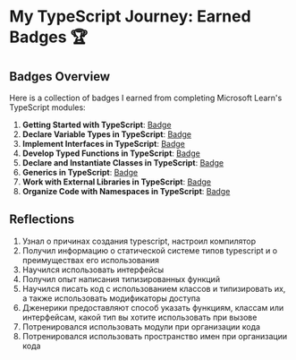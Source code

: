 # My TypeScript Journey: Earned Badges 🏆

## Badges Overview

Here is a collection of badges I earned from completing Microsoft Learn's TypeScript modules:

1. **Getting Started with TypeScript**: [Badge](https://learn.microsoft.com/api/achievements/share/en-us/pestler/EJA7J4EP?sharingId=A037B223AD347E96)
2. **Declare Variable Types in TypeScript**: [Badge](https://learn.microsoft.com/api/achievements/share/en-us/pestler/CWJT4GL9?sharingId=A037B223AD347E96)
3. **Implement Interfaces in TypeScript**: [Badge](https://learn.microsoft.com/api/achievements/share/ru-ru/pestler/PT7ZPR84?sharingId=A037B223AD347E96)
4. **Develop Typed Functions in TypeScript**: [Badge](https://learn.microsoft.com/api/achievements/share/ru-ru/pestler/UFSLHTK3?sharingId=A037B223AD347E96)
5. **Declare and Instantiate Classes in TypeScript**: [Badge](https://learn.microsoft.com/api/achievements/share/ru-ru/pestler/3X5GAYBH?sharingId=A037B223AD347E96)
6. **Generics in TypeScript**: [Badge](https://learn.microsoft.com/api/achievements/share/ru-ru/pestler/YV3847MR?sharingId=A037B223AD347E96)
7. **Work with External Libraries in TypeScript**: [Badge](https://learn.microsoft.com/api/achievements/share/ru-ru/pestler/YV38TMVR?sharingId=A037B223AD347E96)
8. **Organize Code with Namespaces in TypeScript**: [Badge](https://learn.microsoft.com/api/achievements/share/ru-ru/pestler/HYL65DE8?sharingId=A037B223AD347E96)

## Reflections

1. Узнал о причинах создания typescript, настроил компилятор
2. Получил информацию о статической системе типов typescript и о преимуществах его использования
3. Научился использовать интерфейсы
4. Получил опыт написания типизированных функций
5. Научился писать код с использованием классов и типизировать их, а также использовать модификаторы доступа
6. Дженерики предоставляют способ указать функциям, классам или интерфейсам, какой тип вы хотите использовать при вызове
7. Потренировался использовать модули при  организации кода
8. Потренировался использовать пространство имен при  организации кода
